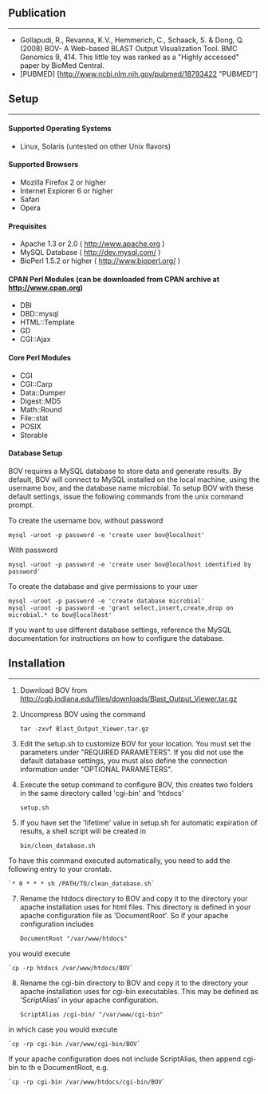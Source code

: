 ## Publication
-----------------
* Gollapudi, R., Revanna, K.V., Hemmerich, C., Schaack, S. & Dong, Q. (2008) BOV- A Web-based BLAST Output Visualization Tool. BMC Genomics 9, 414. This little toy was ranked as a "Highly accessed" paper by BioMed Central.
* [PUBMED] [http://www.ncbi.nlm.nih.gov/pubmed/18793422 "PUBMED"]

## Setup
-----------------

#### Supported Operating Systems
* Linux, Solaris (untested on other Unix flavors)

#### Supported Browsers
* Mozilla Firefox 2 or higher
* Internet Explorer 6 or higher
* Safari
* Opera

#### Prequisites
* Apache 1.3 or 2.0 ( http://www.apache.org )
* MySQL Database ( http://dev.mysql.com/ )
* BioPerl 1.5.2 or higher ( http://www.bioperl.org/ )

#### CPAN Perl Modules (can be downloaded from CPAN archive at http://www.cpan.org)
* DBI
* DBD::mysql
* HTML::Template
* GD
* CGI::Ajax

#### Core Perl Modules
* CGI
* CGI::Carp
* Data::Dumper
* Digest::MD5
* Math::Round
* File::stat
* POSIX
* Storable

#### Database Setup 
BOV requires a MySQL database to store data and generate results. By default, BOV will connect to MySQL installed on the local machine, using the username bov, and the database name microbial. To setup BOV with these default settings, issue the following commands from the unix command prompt.

To create the username bov, without password

    mysql -uroot -p password -e 'create user bov@localhost'

With password

    mysql -uroot -p password -e 'create user bov@localhost identified by password'

To create the database and give permissions to your user
    
    mysql -uroot -p password -e 'create database microbial'
    mysql -uroot -p password -e 'grant select,insert,create,drop on microbial.* to bov@localhost'

If you want to use different database settings, reference the MySQL documentation for instructions on how to configure the database.


## Installation
------------

1. Download BOV from http://cgb.indiana.edu/files/downloads/Blast_Output_Viewer.tar.gz

2. Uncompress BOV using the command 

    `tar -zxvf Blast_Output_Viewer.tar.gz`

3. Edit the setup.sh to customize BOV for your location. You must set the parameters under "REQUIRED PARAMETERS". If you did not use the default database settings, you must also define the connection information under "OPTIONAL PARAMETERS".


5. Execute the setup command to configure BOV, this creates two folders in the same 
directory called 'cgi-bin' and 'htdocs'

    `setup.sh`

6. If you have set the 'lifetime' value in setup.sh for automatic expiration of results, a shell script will be created in

    `bin/clean_database.sh`

To have this command executed automatically, you need to add the following entry to your crontab.

    `* 0 * * * sh /PATH/TO/clean_database.sh`
       
7. Rename the htdocs directory to BOV and copy it to the directory your apache installation uses for html files. This directory is defined in your apache configuration file as 'DocumentRoot'. So if your apache configuration includes

    `DocumentRoot "/var/www/htdocs"`

you would execute

    `cp -rp htdocs /var/www/htdocs/BOV`

8. Rename the cgi-bin directory to BOV and copy it to the directory your apache installation uses for cgi-bin executables. This may be defined as 'ScriptAlias' in your apache configuration.

    `ScriptAlias /cgi-bin/ "/var/www/cgi-bin"`

in which case you would execute

    `cp -rp cgi-bin /var/www/cgi-bin/BOV`

If your apache configuration does not include ScriptAlias, then append cgi-bin to th
e DocumentRoot, e.g.

    `cp -rp cgi-bin /var/www/htdocs/cgi-bin/BOV`
